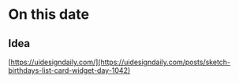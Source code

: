 # On this date

## Idea

<!-- - I got this idea from a freeCodeCamp video with 15 react projects with John Smilga.
- They made an app as a birthday reminder.
- I decided to go for something of my own. -->

[https://uidesigndaily.com/](https://uidesigndaily.com/posts/sketch-birthdays-list-card-widget-day-1042)